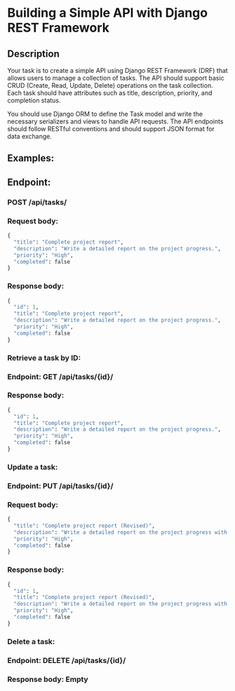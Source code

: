
# **Building a Simple API with Django REST Framework**

## **Description**
Your task is to create a simple API using Django REST Framework (DRF) that allows users to manage a collection of tasks. The API should support basic CRUD (Create, Read, Update, Delete) operations on the task collection. Each task should have attributes such as title, description, priority, and completion status.

You should use Django ORM to define the Task model and write the necessary serializers and views to handle API requests. The API endpoints should follow RESTful conventions and should support JSON format for data exchange.

## **Examples:**

## **Endpoint:**

### **POST /api/tasks/**


### **Request body:**

```python 
{
  "title": "Complete project report",
  "description": "Write a detailed report on the project progress.",
  "priority": "High",
  "completed": false
}
```
### **Response body:**
```python 
{
  "id": 1,
  "title": "Complete project report",
  "description": "Write a detailed report on the project progress.",
  "priority": "High",
  "completed": false
}
``` 
### **Retrieve a task by ID:**

### **Endpoint: GET /api/tasks/{id}/**
### **Response body:**
```python 
{
  "id": 1,
  "title": "Complete project report",
  "description": "Write a detailed report on the project progress.",
  "priority": "High",
  "completed": false
}
``` 
### **Update a task:**

### **Endpoint: PUT /api/tasks/{id}/**
### **Request body:**
```python 
{
  "title": "Complete project report (Revised)",
  "description": "Write a detailed report on the project progress with updated findings.",
  "priority": "High",
  "completed": false
}
```
### **Response body:**
```python 
{
  "id": 1,
  "title": "Complete project report (Revised)",
  "description": "Write a detailed report on the project progress with updated findings.",
  "priority": "High",
  "completed": false
}
```
### **Delete a task:**

### **Endpoint: DELETE /api/tasks/{id}/**
### **Response body: Empty**